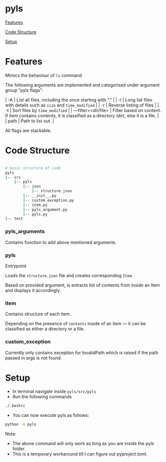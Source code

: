 # pyls

[Features](https://github.com/yusha-g/pyls?tab=readme-ov-file#features)

[Code Structure](https://github.com/yusha-g/pyls?tab=readme-ov-file#code-structure)

[Setup](https://github.com/yusha-g/pyls?tab=readme-ov-file#setup)

<div>

# Features

Mimics the behaviour of `ls` command

The following arguments are implemented and categorised under argument group “pyls flags”:

| -A | List all files, including the once starting with “.” |
| -l | Long list files with details such as `size` and `time_modified` |
| -r | Reverse listing of files |
| -t | Sort files by `time_modified` |
| —filter=<dir/file> | Filter based on content. If item contains contents, it is classified as a directory (dir), else it is a file. |
| path | Path to list out. |

All flags are stackable. 

# Code Structure

```bash

# basic structure of code
pyls
|-- src
    |-- pyls
        |-- json
            |-- structure.json
        |-- __init__.py
        |-- custom_exception.py
        |-- item.py
        |-- pyls_argument.py
        |-- pyls.py
|-- test
```

### pyls_arguments

Contains function to add above mentioned arguments. 

### pyls

Entrypoint

Loads the `structure.json` file and creates corresponding `Item`.

Based on provided argument, is extracts list of contents from inside an Item and displays it accordingly. 

### item

Contains structure of each item. 

Depending on the presence of `contents` inside of an item — it can be classified as either a directory or a file. 

### custom_exception

Currently only contains exception for InvalidPath which is raised if the path passed in args is not found. 

# Setup

- In terminal navigate inside `pyls/src/pyls`
- Run the following commands

```bash
./.bashrc
```

- You can now execute pyls as follows:

```bash
python -m pyls
```

Note:

- The above command will only work as long as you are inside the pyls folder.
- This is a temporary workaround till I can figure out pyproject.toml.